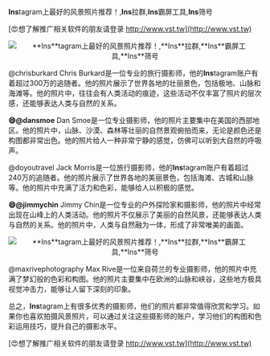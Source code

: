 **Ins**tagram上最好的风景照片推荐！,**Ins**拉群,**Ins**霸屏工具,**Ins**筛号

[😍想了解推广相关软件的朋友请登录 http://www.vst.tw](http://www.vst.tw)

 <center><img src="https://vst.tw/MP4/tuiguang/png/6.png" alt="**Ins**tagram上最好的风景照片推荐！,**Ins**拉群,**Ins**霸屏工具,**Ins**筛号"></center>

@chrisburkard
Chris Burkard是一位专业的旅行摄影师，他的**Ins**tagram账户有着超过300万的追随者。他的照片展示了世界各地的壮丽景色，包括极地、山脉和海滩等。他的照片中，往往会有人类活动的痕迹，这些活动不仅丰富了照片的层次感，还能够表达人类与自然的关系。

**😄@dansmoe**
Dan Smoe是一位专业摄影师，他的照片主要集中在美国的西部地区。他的照片中，山脉、沙漠、森林等壮丽的自然景观俯拍而来，无论是颜色还是构图都非常出色。他的照片给人一种非常宁静的感觉，仿佛可以听到大自然的呼吸声。

@doyoutravel
Jack Morris是一位旅行摄影师，他的**Ins**tagram账户有着超过240万的追随者。他的照片展示了世界各地的美丽景色，包括海滩、古城和山脉等。他的照片中充满了活力和色彩，能够给人以积极的感觉。

**😄@jimmychin**
Jimmy Chin是一位专业的户外探险家和摄影师，他的照片中经常出现在山峰上的人类活动。他的照片不仅展示了美丽的自然风景，还能够表达人类与自然的关系。他的照片中，人类与自然融为一体，形成了非常唯美的画面。

 <center><img src="https://vst.tw/MP4/tuiguang/png/3.png" alt="**Ins**tagram上最好的风景照片推荐！,**Ins**拉群,**Ins**霸屏工具,**Ins**筛号"></center>

@maxrivephotography
Max Rive是一位来自荷兰的专业摄影师，他的照片中充满了梦幻般的色彩和构图。他的照片主要集中在欧洲的山脉和峡谷，这些地方极具视觉冲击力，能够让人留下深刻的印象。

总之，**Ins**tagram上有很多优秀的摄影师，他们的照片都非常值得欣赏和学习。如果你也喜欢拍摄风景照片，可以通过关注这些摄影师的账户，学习他们的构图和色彩运用技巧，提升自己的摄影水平。

[😍想了解推广相关软件的朋友请登录 http://www.vst.tw](http://www.vst.tw)



